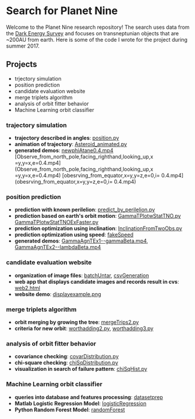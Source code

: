 # Search for Planet Nine
  Welcome to the Planet Nine research repository! The search uses data from the [Dark Energy Survey](https://www.darkenergysurvey.org/) and focuses on transneptunian objects that are ~200AU from earth. Here is some of the code I wrote for the project during summer 2017.
  
## Projects
- trjectory simulation
- position prediction
- candidate evaluation website
- merge triplets algorithm
- analysis of orbit fitter behavior
- Machine Learning orbit classifier

### trajectory simulation
- __trajectory described in angles__: [position.py](position.py)
- __animation of trajectory__: [Asteroid_animated.py](Asteroid_animated.py)
- __generated demos__: [newphiAtane0.4.mp4](newphiAtane0.4.mp4)
                       [Observe_from_north_pole,facing_righthand,looking_up,x =y,y=x,e=0.4.mp4](Observe_from_north_pole\,facing_righthand\,looking_up\,x =y\,y=x\,e=0.4.mp4)
                       [obesrving_from_equator,x=y,y=z,e=0,i= 0.4.mp4](obesrving_from_equator,x=y,y=z,e=0,i= 0.4.mp4)
                   
### position prediction
- __prediction with known perilelion__: [predict_by_perilelion.py](predict_by_perilelion.py)
- __prediction based on earth's orbit motion__: [GammaTPlotwStatTNO.py](GammaTPlotwStatTNO.py) [GammaTPlotwStatTNOExFaster.py](GammaTPlotwStatTNOExFaster.py)
- __prediction optimization using inclination__: [InclinationFromTwoObs.py](InclinationFromTwoObs.py)
- __prediction optimization using speed__: [fakeSpeed](speedChange/fakeSpeed)
- __generated demos__: [GammaAgnTEx1--gammaBeta.mp4](GammaAgnTEx1--gammaBeta.mp4), [GammaAgnTEx2--lambdaBeta.mp4](GammaAgnTEx2--lambdaBeta.mp4)

### candidate evaluation website
- __organization of image files__: [batchUntar](linuxScripts/batchUntar), [csvGeneration](linuxScripts/csvGeneration)
- __web app that displays candidate images and records result in cvs__: [web2.html](Website/web2.html)
- __website demo__: [displayexample.png](Website/displayexample.png)

### merge triplets algorithm
- __orbit merging by growing the tree__: [mergeTrips2.py](mergeTriplets/mergeTrips2.py)
- __criteria for new orbit__: [worthadding2.py](mergeTriplets/worthadding2.py), [worthadding3.py](mergeTriplets/worthadding3.py)

### analysis of orbit fitter behavior
- __covariance checking__: [covarDistribution.py](covarCheck/covarDistribution.py)
- __chi-square checking__: [chiSqDistribution.py](chisquareCheck/chiSqDistribution.py)
- __visualization in search of failure pattern__: [chiSqHist.py](chisquareCheck/chiSqHist.py)

### Machine Learning orbit classifier
- __queries into database and features processing__: [datasetprep](ML/datasetprep)
- __Matlab Logistic Regression Model__: [logisticRegression](ML/logisticRegression)
- __Python Random Forest Model__: [randomForest](ML/randomForest)

